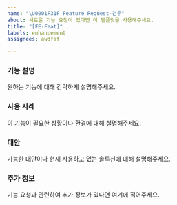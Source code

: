 ```yaml
---
name: "\U0001F31F Feature Request-건우"
about: 새로운 기능 요청이 있다면 이 템플릿을 사용해주세요.
title: "[FE-Feat]"
labels: enhancement
assignees: awdfaf

---
```


### 기능 설명
원하는 기능에 대해 간략하게 설명해주세요.

### 사용 사례
이 기능이 필요한 상황이나 환경에 대해 설명해주세요.

### 대안
가능한 대안이나 현재 사용하고 있는 솔루션에 대해 설명해주세요.

### 추가 정보
기능 요청과 관련하여 추가 정보가 있다면 여기에 적어주세요.
